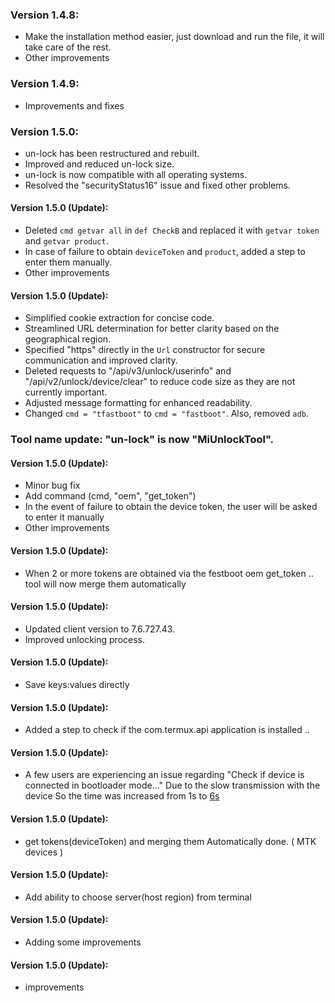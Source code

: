 ### Version 1.4.8:

- Make the installation method easier, just download and run the file, it will take care of the rest.
- Other improvements

### Version 1.4.9:

- Improvements and fixes

### Version 1.5.0:

- un-lock has been restructured and rebuilt.
- Improved and reduced un-lock size.
- un-lock is now compatible with all operating systems.
- Resolved the "securityStatus16" issue and fixed other problems.

#### Version 1.5.0 (Update):
- Deleted `cmd getvar all` in `def CheckB` and replaced it with `getvar token` and `getvar product`.
- In case of failure to obtain `deviceToken` and `product`, added a step to enter them manually.
- Other improvements

#### Version 1.5.0 (Update):
- Simplified cookie extraction for concise code.
- Streamlined URL determination for better clarity based on the geographical region.
- Specified "https" directly in the `Url` constructor for secure communication and improved clarity.
- Deleted requests to "/api/v3/unlock/userinfo" and "/api/v2/unlock/device/clear" to reduce code size as they are not currently important.
- Adjusted message formatting for enhanced readability.
- Changed `cmd = "tfastboot"` to `cmd = "fastboot"`. Also, removed `adb`.

### Tool name update: "un-lock" is now "MiUnlockTool".

#### Version 1.5.0 (Update):
- Minor bug fix
- Add command (cmd, "oem", "get_token")
- In the event of failure to obtain the device token, the user will be asked to enter it manually
- Other improvements

#### Version 1.5.0 (Update):
- When 2 or more tokens are obtained via the festboot oem get_token ..
tool will now merge them automatically

#### Version 1.5.0 (Update):
- Updated client version to 7.6.727.43.
- Improved unlocking process.

#### Version 1.5.0 (Update):
- Save keys:values ​​directly

#### Version 1.5.0 (Update):
- Added a step to check if the com.termux.api application is installed ..

#### Version 1.5.0 (Update):
- A few users are experiencing an issue regarding "Check if device is connected in bootloader mode..."
Due to the slow transmission with the device
So the time was increased from 1s to [6s](https://github.com/offici5l/MiUnlockTool/blob/main/MiUnlockTool.py#L112)

#### Version 1.5.0 (Update):
- get tokens(deviceToken) and merging them Automatically done. ( MTK devices )

#### Version 1.5.0 (Update):
- Add ability to choose server(host region) from terminal

#### Version 1.5.0 (Update):
- Adding some improvements

#### Version 1.5.0 (Update):
- improvements